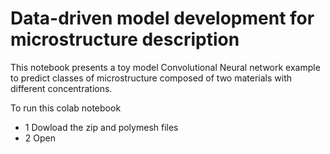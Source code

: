 # Data-driven model development for microstructure description

This notebook presents a toy model Convolutional Neural network example to predict classes of microstructure composed of two materials with different concentrations. 

To run this colab notebook

- 1 Dowload the zip and polymesh files
- 2 Open 

